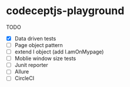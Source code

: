 # codeceptjs-playground

TODO

- [x] Data driven tests
- [ ] Page object pattern
- [ ] extend I object (add I.amOnMypage)
- [ ] Moblie window size tests
- [ ] Junit reporter
- [ ] Allure
- [ ] CircleCI